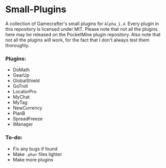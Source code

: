 # Small-Plugins
A collection of Gamecrafter's small plugins for `Alpha_1.4`. Every plugin in this repository is licensed under MIT. Please
note that not all the plugins here may be released on the PocketMine plugin repository. Also note that not all the plugins will work, for the fact that I don't always test them thoroughly.

### Plugins:
* DoMath
* GearUp
* GlobalShield
* GoTroll
* LocatorPro
* MyChat
* MyTag
* NewCurrency
* PlanB
* SpreadFreeze
* iManager

### To-do:
* Fix any bugs if found
* Make `.phar` files lighter
* Make more plugins
